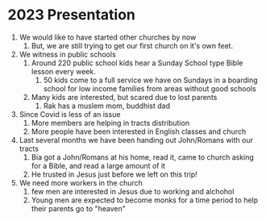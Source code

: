# 2023 Presentation

1. We would like to have started other churches by now
    1. But, we are still trying to get our first church on it's own feet.
2. We witness in public schools
    1. Around 220 public school kids hear a Sunday School type Bible lesson every week.
        1. 50 kids come to a full service we have on Sundays in a boarding school for low income families from areas without good schools
    2. Many kids are interested, but scared due to lost parents
        1. Rak has a muslem mom, buddhist dad
3. Since Covid is less of an issue
    1. More members are helping in tracts distribution
    2. More people have been interested in English classes and church 
4. Last several months we have been handing out John/Romans with our tracts
    1. Bia got a John/Romans at his home, read it, came to church asking for a Bible, and read a large amount of it
    2. He trusted in Jesus just before we left on this trip!
5. We need more workers in the church
    1. few men are interested in Jesus due to working and alchohol
    2. Young men are expected to become monks for a time period to help their parents go to "heaven"